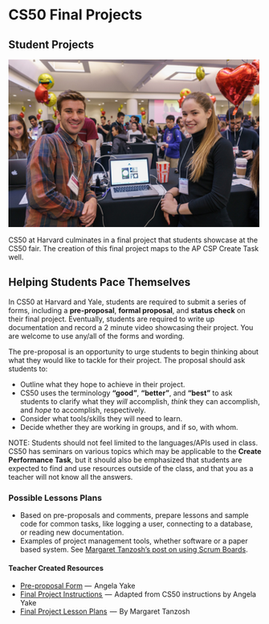 # CS50 Final Projects

## Student Projects

<img src="cs50fair3.jpg" alt="students and their project" width="500">

CS50 at Harvard culminates in a final project that students showcase at the CS50 fair. The creation of this final project maps to the AP CSP Create Task well.

## Helping Students Pace Themselves

In CS50 at Harvard and Yale, students are required to submit a series of forms, including a **pre-proposal**, **formal proposal**, and **status check** on their final project. Eventually, students are required to write up documentation and record a 2 minute video showcasing their project. You are welcome to use any/all of the forms and wording.

The pre-proposal is an opportunity to urge students to begin thinking about what they would like to tackle for their project.
The proposal should ask students to:

* Outline what they hope to achieve in their project.
* CS50 uses the terminology **“good”**, **“better”**, and **“best”** to ask students to clarify what they *will* accomplish, *think* they can accomplish, and *hope* to accomplish, respectively.
* Consider what tools/skills they will need to learn.
* Decide whether they are working in groups, and if so, with whom.

NOTE: Students should not feel limited to the languages/APIs used in class. CS50 has seminars on various topics which may be applicable to the **Create Performance Task**, but it should also be emphasized that students are expected to find and use resources outside of the class, and that you as a teacher will not know all the answers.

### Possible Lessons Plans

* Based on pre-proposals and comments, prepare lessons and sample code for common tasks, like logging a user, connecting to a database, or reading new documentation.
* Examples of project management tools, whether software or a paper based system. See [Margaret Tanzosh’s post on using Scrum Boards](http://cs50xnestm.mywebcommunity.org/process.html).

#### Teacher Created Resources

* [Pre-proposal Form](https://docs.google.com/viewer?a=v&pid=sites&srcid=ZGVmYXVsdGRvbWFpbnxjczUweGNlZGFydmlsbGV8Z3g6Nzc5NDc1YjNkZTlhMWFiMw) —  Angela Yake
* [Final Project Instructions ](https://docs.google.com/viewer?a=v&pid=sites&srcid=ZGVmYXVsdGRvbWFpbnxjczUweGNlZGFydmlsbGV8Z3g6NGJhZTIwYzgxNDMyYjg0YQ) —  Adapted from CS50 instructions by Angela Yake
* [Final Project Lesson Plans](https://drive.google.com/file/d/0B_sRt5c3WoLKR3VQSTZudmo3VEozV3lhYlJfcG5aVzNaempR/view?usp=sharing)  —  By Margaret Tanzosh
